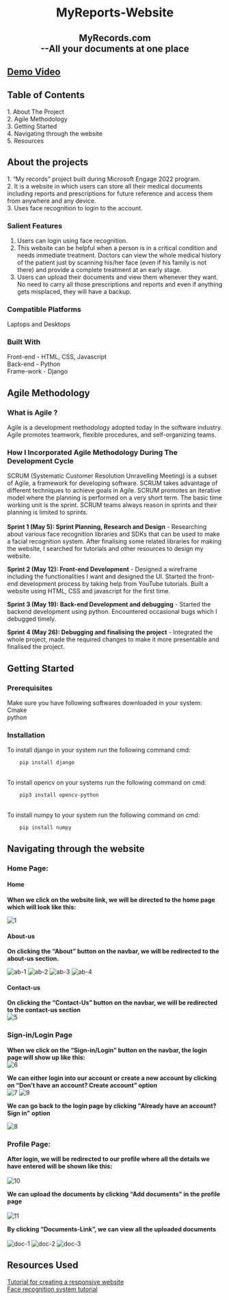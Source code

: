 <h1 align="center">MyReports-Website</h1>

<h2 align="center">  MyRecords.com<br> --All your documents at one place <br></h2>

## [Demo Video](https://drive.google.com/file/d/1gcXkQ3xwLII3GP2bdWbmIk8QyQ0zjAJL/view?usp=sharing)

<h2>Table of Contents</h2>
  1. About The Project<br>
  2. Agile Methodology<br>
  3. Getting Started<br>
  4. Navigating through the website<br>
  5. Resources<br>

<h2>About the projects</h2>
  1. “My records” project built during Microsoft Engage 2022  program.<br>
  2. It is a website in which users can store all their medical documents including reports and prescriptions for future reference and access them from anywhere and any device.<br>
  3. Uses face recognition to login to the account.<br>

### **Salient Features**
  1. Users can login using face recognition.
  2. This website can be helpful when a person is in a critical condition and needs immediate treatment. Doctors can view the whole medical history of the patient just by scanning his/her face (even if his family is not there) and provide a complete treatment at an early stage.
  3. Users can upload their documents and view them whenever they want. No need to carry all those prescriptions and reports and even if anything gets misplaced, they will have a backup.

### **Compatible Platforms**
Laptops and Desktops

### **Built With**
Front-end - HTML, CSS, Javascript<br>
Back-end - Python<br>
Frame-work - Django<br>

<h2>Agile Methodology</h2>

### **What is Agile ?**
Agile is a development methodology adopted today in the software industry. Agile promotes teamwork, flexible procedures, and self-organizing teams.
### **How I Incorporated Agile Methodology During The Development Cycle**
SCRUM (Systematic Customer Resolution Unravelling Meeting) is a subset of Agile, a framework for developing software. SCRUM takes advantage of different techniques to achieve goals in Agile. SCRUM promotes an iterative model where the planning is performed on a very short term. The basic time working unit is the sprint. SCRUM teams always reason in sprints and their planning is limited to sprints.
<br><br>
**Sprint 1 (May 5): Sprint Planning, Research and Design** - Researching about various face recognition libraries and SDKs that can be used to make a facial recognition system. After finalising some related libraries for making the website, I searched for tutorials and other resources to design my website.
 
**Sprint 2 (May 12): Front-end Development** - Designed a wireframe including the functionalities I want and designed the UI. Started the front-end development process by taking help from YouTube tutorials. Built a website using HTML, CSS and javascript for the first time. 
 
**Sprint 3 (May 19): Back-end Development and debugging** - Started the backend development using python. Encountered occasional bugs which I debugged timely. 
 
**Sprint 4 (May 26): Debugging and finalising the project** - Integrated the whole project, made the required changes to make it more presentable and finalised the project.


<h2>Getting Started</h2>

### **Prerequisites**

Make sure you have following softwares downloaded in your  system:
<br>Cmake
<br>python

### **Installation**

To install django in your system run the following command cmd:

        pip install django

<br>To install opencv on your systems run the following command on cmd:

        pip3 install opencv-python

<br>To install numpy to your system run the following command on cmd:

        pip install numpy


<h2>Navigating through the website</h2>

### **Home Page:**

#### **Home**


**When we click on the website link, we will be directed to the home page which will look like this:**<br>

![1](https://github.com/Aanchal-1234/photos/blob/25937d7402257da652aa9afb086b8f1256b81fa1/pics/1.png)



#### **About-us**

**On clicking the “About” button on the navbar, we will be redirected to the about-us section.**<br>

![ab-1](https://github.com/Aanchal-1234/photos/blob/da540d6f5ff69d4bf360df7104fc73a4a59824da/pics/about-1.png)
![ab-2](https://github.com/Aanchal-1234/photos/blob/da540d6f5ff69d4bf360df7104fc73a4a59824da/pics/about-2.png)
![ab-3](https://github.com/Aanchal-1234/photos/blob/da540d6f5ff69d4bf360df7104fc73a4a59824da/pics/about-3.png)
![ab-4](https://github.com/Aanchal-1234/photos/blob/da540d6f5ff69d4bf360df7104fc73a4a59824da/pics/about-4.png)

#### **Contact-us**


**On clicking the “Contact-Us” button on the navbar, we will be redirected to the contact-us section** <br>
![5](https://github.com/Aanchal-1234/photos/blob/25937d7402257da652aa9afb086b8f1256b81fa1/pics/5.png)


### **Sign-in/Login Page**


**When we click on the “Sign-in/Login” button on the navbar, the login page will show up like this:**<br>
![6](https://github.com/Aanchal-1234/photos/blob/25937d7402257da652aa9afb086b8f1256b81fa1/pics/6.png)


**We can either login into our account or create a new account by clicking on “Don’t have an account? Create account” option**<br>
![7](https://github.com/Aanchal-1234/photos/blob/25937d7402257da652aa9afb086b8f1256b81fa1/pics/7.png)
![9](https://github.com/Aanchal-1234/photos/blob/25937d7402257da652aa9afb086b8f1256b81fa1/pics/9.png)

**We can go back to the login page by clicking "Already have an account? Sign in" option**<br>

![8](https://github.com/Aanchal-1234/photos/blob/25937d7402257da652aa9afb086b8f1256b81fa1/pics/8.png)


### **Profile Page:**

**After login, we will be redirected to our profile where all the details we have entered will be shown like this:**
<br><br>
![10](https://github.com/Aanchal-1234/photos/blob/25937d7402257da652aa9afb086b8f1256b81fa1/pics/10.png)


**We can upload the documents by clicking “Add documents” in the profile page**<br><br>
![11](https://github.com/Aanchal-1234/photos/blob/25937d7402257da652aa9afb086b8f1256b81fa1/pics/11.png)

**By clicking “Documents-Link”, we can view all the uploaded documents**<br><br>
![doc-1](https://github.com/Aanchal-1234/photos/blob/3733c0d3fc98b00004e2600d616ea59b323514c3/pics/doc-1.png)
![doc-2](https://github.com/Aanchal-1234/photos/blob/3733c0d3fc98b00004e2600d616ea59b323514c3/pics/doc-2.png)
![doc-3](https://github.com/Aanchal-1234/photos/blob/3733c0d3fc98b00004e2600d616ea59b323514c3/pics/doc-3.png)


<h2>Resources Used</h2>

[Tutorial for creating a responsive website](https://www.youtube.com/watch?v=8KVrdL0VcAk&list=PLu0W_9lII9agiCUZYRsvtGTXdxkzPyItg&index=39&t=3260s)
<br>[Face recognition system tutorial](https://youtu.be/sz25xxF_AVE)
 
 

